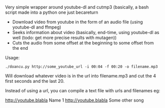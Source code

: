 Very simple wrapper around youtube-dl and cutmp3 (basically, a bash script made into a python one just becareturn 

- Download video from youtube in the form of an audio file (using youtube-dl and ffmpeg)
- Seeks information about video (basically, end-time, using youtube-dl as well (todo: get more precise results with mutagen))
- Cuts the audio from some offset at the beginning to some offset from the end

Usage:

    ./doancu.py http://some_youtube_url -i 00:04 -f 00:20 -o filename.mp3

Will download whatever video is in the url into filename.mp3 and cut the 4 first seconds and the last 20.

Instead of using a url, you can compile a text file with urls and filenames
eg:

   http://youtube.blabla Name 1
   http://youtube.blabla Some other song


